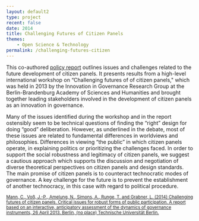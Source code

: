 ```yaml
---
layout: default2
type: project
recent: false
date: 2014
title: Challenging Futures of Citizen Panels
themes: 
    - Open Science & Technology
permalink: /challenging-futures-citizen
---
```


This co-authored [policy report](https://depositonce.tu-berlin.de/bitstream/11303/4775/1/challenging_futures_citizen_panels.pdf) outlines issues and challenges related to the future development of citizen panels. It presents results from a high-level international workshop on “Challenging futures of of citizen panels," which was held in 2013 by the Innovation in Governance Research Group at the Berlin-Brandenburg Academy of Sciences and Humanities and brought together leading stakeholders involved in the development of citizen panels as an innovation in governance.

Many of the issues identified during the workshop and in the report ostensibly seem to be technical questions of finding the “right” design for doing “good” deliberation. However, as underlined in the debate, most of these issues are related to fundamental differences in worldviews and philosophies. Differences in viewing “the public” in which citizen panels operate, in explaining politics or prioritizing the challenges faced. In order to support the social robustness and legitimacy of citizen panels, we suggest a cautious approach which supports the discussion and negotiation of diverse theoretical perspectives on citizen panels and design standards. The main promise of citizen panels is to counteract technocratic modes of governance. A key challenge for the future is to prevent the establishment of another technocracy, in this case with regard to political procedure.

<small>
    <a href="https://depositonce.tu-berlin.de/bitstream/11303/4775/1/challenging_futures_citizen_panels.pdf">
        Mann, C., Voß, J.-P., Amelung, N., Simons, A., Runge, T. and Grabner, L. (2014) Challenging futures of citizen panels. Critical issues for robust forms of public participation. A report based on an interactive, anticipatory assessment of the dynamics of governance instruments, 26 April 2013. Berlin,  (no place) Technische Universität Berlin.
    </a>
</small>